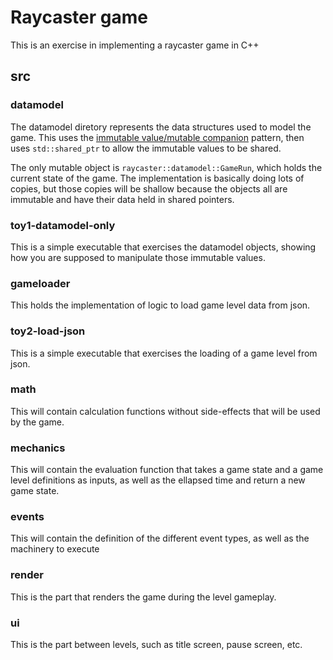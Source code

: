 # Raycaster game

This is an exercise in implementing a raycaster game in C++

## src

### datamodel

The datamodel diretory represents the data structures used to model
the game. This uses the [immutable value/mutable
companion](http://martin-moene.blogspot.com/2012/08/growing-immutable-value.html)
pattern, then uses `std::shared_ptr` to allow the immutable values to
be shared.

The only mutable object is `raycaster::datamodel::GameRun`, which
holds the current state of the game. The implementation is basically
doing lots of copies, but those copies will be shallow because the
objects all are immutable and have their data held in shared pointers.

### toy1-datamodel-only

This is a simple executable that exercises the datamodel objects,
showing how you are supposed to manipulate those immutable values.

### gameloader

This holds the implementation of logic to load game level data from
json.

### toy2-load-json

This is a simple executable that exercises the loading of a game level
from json.

### math

This will contain calculation functions without side-effects that will
be used by the game.

### mechanics

This will contain the evaluation function that takes a game state and
a game level definitions as inputs, as well as the ellapsed time and
return a new game state.

### events

This will contain the definition of the different event types, as well
as the machinery to execute

### render

This is the part that renders the game during the level gameplay.

### ui

This is the part between levels, such as title screen, pause screen, etc.